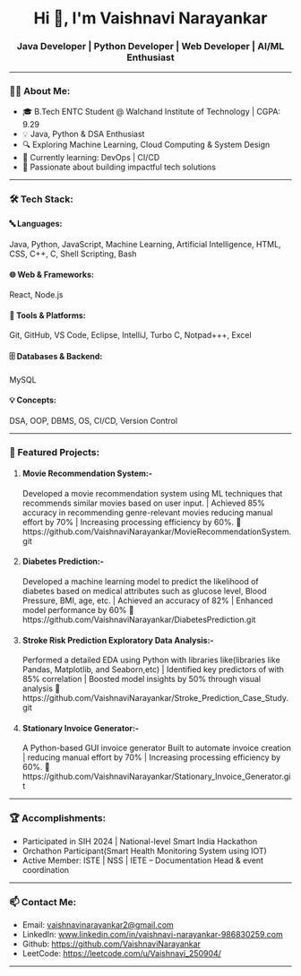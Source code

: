 <h1 align="center">Hi 👋, I'm Vaishnavi Narayankar</h1>
<h3 align="center">Java Developer | Python Developer | Web Developer | AI/ML Enthusiast </h3>

---

### 👩‍💻 About Me:
- 🎓 B.Tech ENTC Student @ Walchand Institute of Technology | CGPA: 9.29 
- 💡 Java, Python & DSA Enthusiast   
- 🔍 Exploring Machine Learning, Cloud Computing & System Design     
- 🌱 Currently learning: DevOps | CI/CD  
- 🚀 Passionate about building impactful tech solutions

---

### 🛠 Tech Stack:

#### 🔤 Languages:
Java, Python, JavaScript, Machine Learning, Artificial Intelligence, HTML, CSS,  C++, C, Shell Scripting, Bash 

#### 🌐 Web & Frameworks:
React, Node.js 

#### 🧰 Tools & Platforms:
Git, GitHub, VS Code, Eclipse, IntelliJ, Turbo C, Notpad+++, Excel

#### 🗄 Databases & Backend:
MySQL

#### 💡 Concepts:
DSA, OOP, DBMS, OS, CI/CD, Version Control

---

### 🚀 Featured Projects:
1. <h4>Movie Recommendation System:-</h4>
   <p>Developed a movie recommendation system using ML techniques that recommends similar movies based on user input. | Achieved 85% accuracy in recommending genre-relevant movies
   reducing manual effort by 70% | Increasing processing efficiency by 60%. 
   🔗 https://github.com/VaishnaviNarayankar/MovieRecommendationSystem.git</p>

2. <h4>Diabetes Prediction:-</h4>
   <p>Developed a machine learning model to predict the likelihood of diabetes based on medical attributes such as glucose level, Blood Pressure, BMI, age, etc. |
   Achieved an accuracy of 82% | Enhanced model performance by 60%
   🔗 https://github.com/VaishnaviNarayankar/DiabetesPrediction.git</p>

3. <h4>Stroke Risk Prediction Exploratory Data Analysis:-</h4>
   <p>Performed a detailed EDA using Python with libraries like(libraries like Pandas, Matplotlib, and Seaborn,etc) |
   Identified key predictors of with 85% correlation | Boosted model insights by 50% through visual analysis
   🔗 https://github.com/VaishnaviNarayankar/Stroke_Prediction_Case_Study.git</p>

4. <h4>Stationary Invoice Generator:-</h4>
   <p>A Python-based GUI invoice generator Built to automate invoice creation |
   reducing manual effort by 70% | Increasing processing efficiency by 60%. 
   🔗 https://github.com/VaishnaviNarayankar/Stationary_Invoice_Generator.git</p>



---

### 🏆 Accomplishments:

- Participated in SIH 2024 | National-level Smart India Hackathon   
- Orchathon Participant(Smart Health Monitoring System using IOT)
- Active Member: ISTE | NSS | IETE – Documentation Head & event coordination

---

### 📫 Contact Me:

-  Email: vaishnavinarayankar2@gmail.com  
-  LinkedIn: www.linkedin.com/in/vaishnavi-narayankar-986830259.com
-  Github: https://github.com/VaishnaviNarayankar
-  LeetCode: https://leetcode.com/u/Vaishnavi_250904/

---


